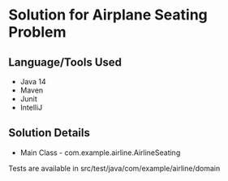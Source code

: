 # Solution for Airplane Seating Problem

## Language/Tools Used

* Java 14
* Maven
* Junit
* IntelliJ

## Solution Details

* Main Class - com.example.airline.AirlineSeating

Tests are available in src/test/java/com/example/airline/domain